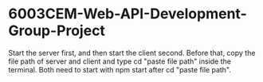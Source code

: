 # 6003CEM-Web-API-Development-Group-Project
Start the server first, and then start the client second. Before that, copy the file path of server and client and type cd "paste file path" inside the terminal.  Both need to start with npm start after cd "paste file path".
